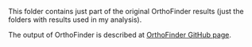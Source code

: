This folder contains just part of the original OrthoFinder results (just the folders with results used in my analysis).

The output of OrthoFinder is described at [OrthoFinder GitHub page](https://github.com/davidemms/OrthoFinder?tab=readme-ov-file#orthofinder-results-files).
